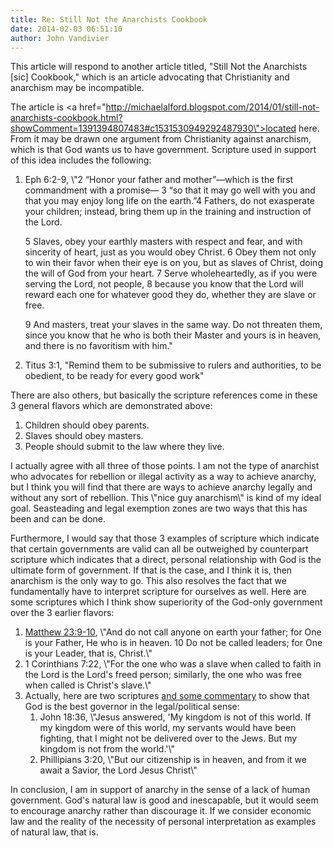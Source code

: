 ```yaml
---
title: Re: Still Not the Anarchists Cookbook
date: 2014-02-03 06:51:10
author: John Vandivier
---
```




This article will respond to another article titled, \"Still Not the Anarchists [sic] Cookbook,\" which is an article advocating that Christianity and anarchism may be incompatible.

The article is <a href=\"http://michaelalford.blogspot.com/2014/01/still-not-anarchists-cookbook.html?showComment=1391394807483#c1531530949292487930\">located here</a>. From it may be drawn one argument from Christianity against anarchism, which is that God wants us to have government. Scripture used in support of this idea includes the following:
<ol>
	<li>Eph 6:2-9, \"<span style=\"font-size: 14px; line-height: 1.5em;\">2 “Honor your father and mother”—which is the first commandment with a promise— 3 “so that it may go well with you and that you may enjoy long life on the earth.”</span>4 Fathers, do not exasperate your children; instead, bring them up in the training and instruction of the Lord.

5 Slaves, obey your earthly masters with respect and fear, and with sincerity of heart, just as you would obey Christ. 6 Obey them not only to win their favor when their eye is on you, but as slaves of Christ, doing the will of God from your heart. 7 Serve wholeheartedly, as if you were serving the Lord, not people, 8 because you know that the Lord will reward each one for whatever good they do, whether they are slave or free.

9 And masters, treat your slaves in the same way. Do not threaten them, since you know that he who is both their Master and yours is in heaven, and there is no favoritism with him.\"</li>
	<li>Titus 3:1, \"Remind them to be submissive to rulers and authorities, to be obedient, to be ready for every good work\"</li>
</ol>
There are also others, but basically the scripture references come in these 3 general flavors which are demonstrated above:
<ol>
	<li>Children should obey parents.</li>
	<li>Slaves should obey masters.</li>
	<li>People should submit to the law where they live.</li>
</ol>
I actually agree with all three of those points. I am not the type of anarchist who advocates for rebellion or illegal activity as a way to achieve anarchy, but I think you will find that there are ways to achieve anarchy legally and without any sort of rebellion. This \"nice guy anarchism\" is kind of my ideal goal. Seasteading and legal exemption zones are two ways that this has been and can be done.

Furthermore, I would say that those 3 examples of scripture which indicate that certain governments are valid can all be outweighed by counterpart scripture which indicates that a direct, personal relationship with God is the ultimate form of government. If that is the case, and I think it is, then anarchism is the only way to go. This also resolves the fact that we fundamentally have to interpret scripture for ourselves as well. Here are some scriptures which I think show superiority of the God-only government over the 3 earlier flavors:
<ol>
	<li><a href=\"http://carm.org/call-father\">Matthew 23:9-10</a>, \"And do not call anyone on earth your father; for One is your Father, He who is in heaven. 10 Do not be called leaders; for One is your Leader, that is, Christ.\"</li>
	<li>1 Corinthians 7:22, \"For the one who was a slave when called to faith in the Lord is the Lord's freed person; similarly, the one who was free when called is Christ's slave.\"</li>
	<li>Actually, here are two scriptures <a href=\"http://www.gotquestions.org/not-of-this-world.html\">and some commentary</a> to show that God is the best governor in the legal/political sense:
<ol>
	<li>John 18:36, \"<span style=\"font-size: 14px; line-height: 1.5em;\">Jesus answered, 'My kingdom is not of this world. If my kingdom were of this world, my servants would have been fighting, that I might not be delivered over to the Jews. But my kingdom is not from the world.'\"
</span></li>
	<li>Phillipians 3:20, \"<span style=\"font-size: 14px; line-height: 1.5em;\">But our citizenship is in heaven, and from it we await a Savior, the Lord Jesus Christ\"</span></li>
</ol>
</li>
</ol>
In conclusion, I am in support of anarchy in the sense of a lack of human government. God's natural law is good and inescapable, but it would seem to encourage anarchy rather than discourage it. If we consider economic law and the reality of the necessity of personal interpretation as examples of natural law, that is.